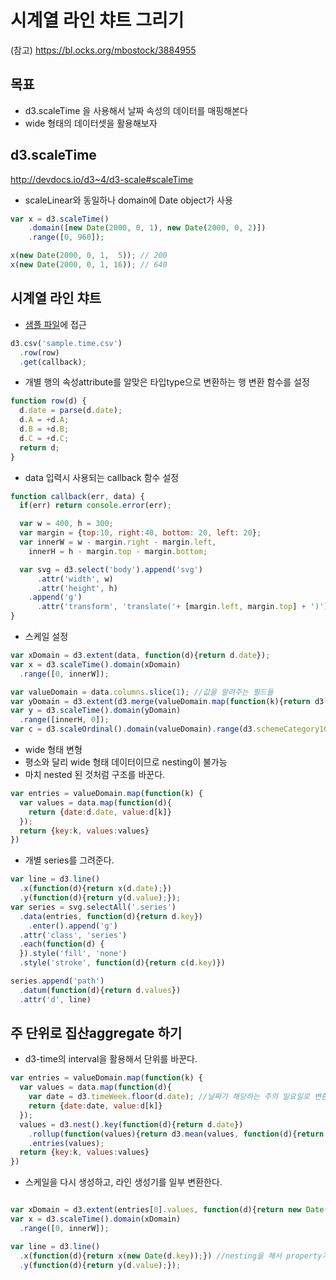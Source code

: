 시계열 라인 챠트 그리기
===

(참고)
https://bl.ocks.org/mbostock/3884955


목표
---
- d3.scaleTime 을 사용해서 날짜 속성의 데이터를 매핑해본다
- wide 형태의 데이터셋을 활용해보자

d3.scaleTime
---
http://devdocs.io/d3~4/d3-scale#scaleTime
- scaleLinear와 동일하나 domain에 Date object가 사용

```javascript
var x = d3.scaleTime()
    .domain([new Date(2000, 0, 1), new Date(2000, 0, 2)])
    .range([0, 960]);

x(new Date(2000, 0, 1,  5)); // 200
x(new Date(2000, 0, 1, 16)); // 640
```

시계열 라인 챠트
---
- [샘플 파일](sample/sample.time.csv)에 접근

```javascript
d3.csv('sample.time.csv')
  .row(row)
  .get(callback);
```

- 개별 행의 속성attribute를 알맞은 타입type으로 변환하는 행 변환 함수를 설정
```javascript
function row(d) {
  d.date = parse(d.date);
  d.A = +d.A;
  d.B = +d.B;
  d.C = +d.C;
  return d;
}
```

- data 입력시 사용되는 callback 함수 설정
```javascript
function callback(err, data) {
  if(err) return console.error(err);

  var w = 400, h = 300;
  var margin = {top:10, right:40, bottom: 20, left: 20};
  var innerW = w - margin.right - margin.left,
    innerH = h - margin.top - margin.bottom;

  var svg = d3.select('body').append('svg')
      .attr('width', w)
      .attr('height', h)
    .append('g')
      .attr('transform', 'translate('+ [margin.left, margin.top] + ')');
}
```

- 스케일 설정
```javascript
var xDomain = d3.extent(data, function(d){return d.date});
var x = d3.scaleTime().domain(xDomain)
  .range([0, innerW]);

var valueDomain = data.columns.slice(1); //값을 알려주는 필드들
var yDomain = d3.extent(d3.merge(valueDomain.map(function(k){return d3.extent(data, function(d){return d[k];})})));
var y = d3.scaleTime().domain(yDomain)
  .range([innerH, 0]);
var c = d3.scaleOrdinal().domain(valueDomain).range(d3.schemeCategory10);

```

- wide 형태 변형
 - 평소와 달리 wide 형태 데이터이므로 nesting이 불가능
 - 마치 nested 된 것처럼 구조를 바꾼다.

```javascript
var entries = valueDomain.map(function(k) {
  var values = data.map(function(d){
    return {date:d.date, value:d[k]}
  });
  return {key:k, values:values}
})
```

- 개별 series를 그려준다.

```javascript
var line = d3.line()
  .x(function(d){return x(d.date);})
  .y(function(d){return y(d.value);});
var series = svg.selectAll('.series')
  .data(entries, function(d){return d.key})
    .enter().append('g')
  .attr('class', 'series')
  .each(function(d) {
  }).style('fill', 'none')
  .style('stroke', function(d){return c(d.key)})

series.append('path')
  .datum(function(d){return d.values})
  .attr('d', line)
```


주 단위로 집산aggregate 하기
---

- d3-time의 interval을 활용해서 단위를 바꾼다.
```javascript
var entries = valueDomain.map(function(k) {
  var values = data.map(function(d){
    var date = d3.timeWeek.floor(d.date); //날짜가 해당하는 주의 일요일로 변환됨
    return {date:date, value:d[k]}
  });
  values = d3.nest().key(function(d){return d.date})
    .rollup(function(values){return d3.mean(values, function(d){return d.value;})})
    .entries(values);
  return {key:k, values:values}
})
```

- 스케일을 다시 생성하고, 라인 생성기를 일부 변환한다.
```javascript

var xDomain = d3.extent(entries[0].values, function(d){return new Date(d.key)});
var x = d3.scaleTime().domain(xDomain)
  .range([0, innerW]);

var line = d3.line()
  .x(function(d){return x(new Date(d.key));}) //nesting을 해서 property가 key로 변환되고 type도 string이 되어버림
  .y(function(d){return y(d.value);});
```
